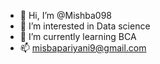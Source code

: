 - 👋 Hi, I’m @Mishba098
- 👀 I’m interested in Data science
- 🌱 I’m currently learning BCA
- 📫 misbapariyani9@gmail.com
